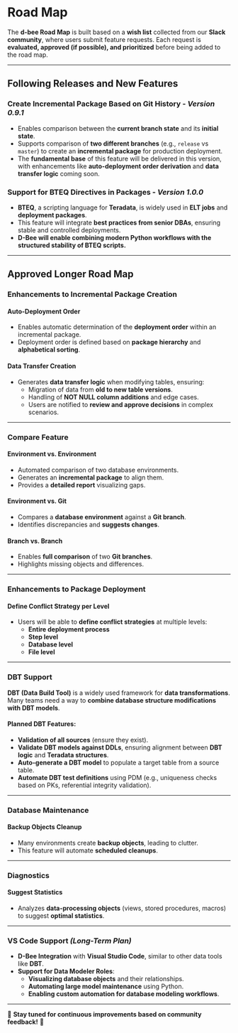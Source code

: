 # Road Map

The **d-bee Road Map** is built based on a **wish list** collected from our **Slack community**, where users submit feature requests. Each request is **evaluated, approved (if possible), and prioritized** before being added to the road map.

---

## Following Releases and New Features

### **Create Incremental Package Based on Git History** - *Version 0.9.1*
- Enables comparison between the **current branch state** and its **initial state**.
- Supports comparison of **two different branches** (e.g., `release` vs `master`) to create an **incremental package** for production deployment.
- The **fundamental base** of this feature will be delivered in this version, with enhancements like **auto-deployment order derivation** and **data transfer logic** coming soon.

### **Support for BTEQ Directives in Packages** - *Version 1.0.0*
- **BTEQ**, a scripting language for **Teradata**, is widely used in **ELT jobs** and **deployment packages**.
- This feature will integrate **best practices from senior DBAs**, ensuring stable and controlled deployments.
- **D-Bee will enable combining modern Python workflows with the structured stability of BTEQ scripts.**

---

## Approved Longer Road Map

### **Enhancements to Incremental Package Creation**
#### **Auto-Deployment Order**
- Enables automatic determination of the **deployment order** within an incremental package.
- Deployment order is defined based on **package hierarchy** and **alphabetical sorting**.

#### **Data Transfer Creation**
- Generates **data transfer logic** when modifying tables, ensuring:
  - Migration of data from **old to new table versions**.
  - Handling of **NOT NULL column additions** and edge cases.
  - Users are notified to **review and approve decisions** in complex scenarios.

---

### **Compare Feature**
#### **Environment vs. Environment**
- Automated comparison of two database environments.
- Generates an **incremental package** to align them.
- Provides a **detailed report** visualizing gaps.

#### **Environment vs. Git**
- Compares a **database environment** against a **Git branch**.
- Identifies discrepancies and **suggests changes**.

#### **Branch vs. Branch**
- Enables **full comparison** of two **Git branches**.
- Highlights missing objects and differences.

---

### **Enhancements to Package Deployment**
#### **Define Conflict Strategy per Level**
- Users will be able to **define conflict strategies** at multiple levels:
  - **Entire deployment process**
  - **Step level**
  - **Database level**
  - **File level**

---

### **DBT Support**
**DBT (Data Build Tool)** is a widely used framework for **data transformations**. Many teams need a way to **combine database structure modifications with DBT models**.

#### **Planned DBT Features:**
- **Validation of all sources** (ensure they exist).
- **Validate DBT models against DDLs**, ensuring alignment between **DBT logic** and **Teradata structures**.
- **Auto-generate a DBT model** to populate a target table from a source table.
- **Automate DBT test definitions** using PDM (e.g., uniqueness checks based on PKs, referential integrity validation).

---

### **Database Maintenance**
#### **Backup Objects Cleanup**
- Many environments create **backup objects**, leading to clutter.
- This feature will automate **scheduled cleanups**.

---

### **Diagnostics**
#### **Suggest Statistics**
- Analyzes **data-processing objects** (views, stored procedures, macros) to suggest **optimal statistics**.

---

### **VS Code Support** *(Long-Term Plan)*
- **D-Bee Integration** with **Visual Studio Code**, similar to other data tools like **DBT**.
- **Support for Data Modeler Roles**:
  - **Visualizing database objects** and their relationships.
  - **Automating large model maintenance** using Python.
  - **Enabling custom automation for database modeling workflows**.

---

🚀 **Stay tuned for continuous improvements based on community feedback!** 🚀
